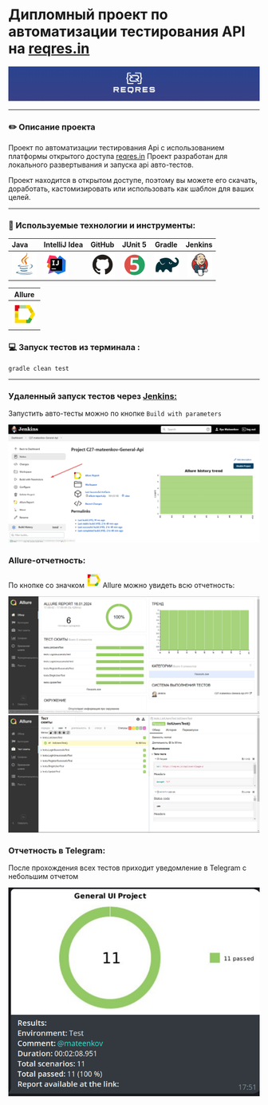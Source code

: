 # Дипломный проект по автоматизации тестирования API на [reqres.in](https://reqres.in/)
![img.png](picture/img.png)

---

### ✏️ Описание проекта 
Проект по автоматизации тестирования Api с использованием платформы открытого доступа [reqres.in](https://reqres.in/)
Проект разработан для локального развертывания и запуска api авто-тестов. 

Проект находится в открытом доступе, поэтому вы можете его скачать, доработать, кастомизировать или использовать как шаблон для ваших целей.

---

### 🧰 Используемые технологии и инструменты:

| Java                                                                                                      | IntelliJ Idea                                                                                                                 | GitHub                                                                                                     | JUnit 5                                                                                                           | Gradle                                                                                                     | Jenkins                                                                                                           |
|:----------------------------------------------------------------------------------------------------------|-------------------------------------------------------------------------------------------------------------------------------|------------------------------------------------------------------------------------------------------------|-------------------------------------------------------------------------------------------------------------------|------------------------------------------------------------------------------------------------------------|-------------------------------------------------------------------------------------------------------------------:|
| <a href="https://www.java.com/"><img alt="Java" height="50" src="picture/Java.svg" width="50"/></a>  | <a id ="tech" href="https://www.jetbrains.com/idea/"><img alt="IDEA" height="50" src="picture/Idea.svg" width="50"/></a> | <a href="https://github.com/"><img alt="Github" height="50" src="picture/GitHub.svg" width="50"/></a> | <a href="https://junit.org/junit5/"><img alt="JUnit 5" height="50" src="picture/Junit5.svg" width="50"/></a> | <a href="https://gradle.org/"><img alt="Gradle" height="50" src="picture/Gradle.svg" width="50"/></a>  |   <a href="https://www.jenkins.io/"><img alt="Jenkins" height="50" src="picture/Jenkins.svg" width="50"/></a> |


| Allure                                                                                                                     |
|----------------------------------------------------------------------------------------------------------------------------|
| <a href="https://github.com/allure-framework"><img alt="Allure" height="50" src="picture/Allure.svg" width="50"/></a> |



### 💻 Запуск тестов из терминала :

`gradle clean test`

---

### Удаленный запуск тестов через [Jenkins:](https://jenkins.autotests.cloud/job/C27-mateenkov-General-Api/)

Запустить авто-тесты можно по кнопке ```Build with parameters```

![img.png](notifications/startbuild.png)

### Allure-отчетность:

По кнопке со значком ![img.png](notifications/iconAllure.png) Allure можно увидеть всю отчетность:

![img.png](notifications/owerViewAllure.png)
![img.png](notifications/AllureReport.png)

### Отчетность в Telegram:

После прохождения всех тестов приходит уведомление в Telegram с небольшим отчетом

![img.png](picture/telegramReporting.png)